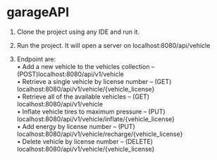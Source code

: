 # garageAPI  

1. Clone the project using any IDE and run it.  

2. Run the project. It will open a server on localhost:8080/api/vehicle  

3. Endpoint are:  
    •	Add a new vehicle to the vehicles collection – (POST)localhost:8080/api/v1/vehicle  
    •	Retrieve a single vehicle by license number – (GET) localhost:8080/api/v1/vehicle/{vehicle_license}  
    •	Retrieve all of the available vehicles – (GET) localhost:8080/api/v1/vehicle  
    •	Inflate vehicle tires to maximum pressure – (PUT) localhost:8080/api/v1/vehicle/inflate/{vehicle_license}  
    •	Add energy by license number – (PUT) localhost:8080/api/v1/vehicle/recharge/{vehicle_license}  
    •	Delete vehicle by license number – (DELETE) localhost:8080/api/v1/vehicle/{vehicle_license}  
      
 

